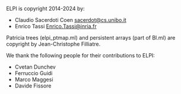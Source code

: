 ELPI is copyright 2014-2024 by:
  - Claudio Sacerdoti Coen <sacerdot@cs.unibo.it>
  - Enrico Tassi <Enrico.Tassi@inria.fr>

Patricia trees (elpi_ptmap.ml) and persistent arrays (part of Bl.ml) are
copyright by Jean-Christophe Filliatre.

We thank the following people for their contributions to ELPI:
  - Cvetan Dunchev
  - Ferruccio Guidi
  - Marco Maggesi
  - Davide Fissore
